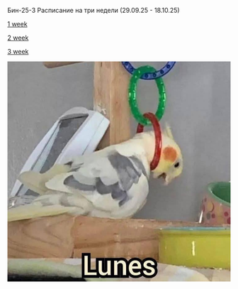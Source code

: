 Бин-25-3
Расписание на три недели (29.09.25 - 18.10.25)

[1 week](./timetable_1w.md)

[2 week](./timetable_2w.md)

[3 week](./timetable_3w.md)


![alt text](5381855276614941054.jpg)
